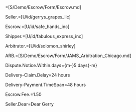=[S/Demo/Escrow/Form/Escrow.md]

Seller.=[U/id/gerrys_grapes_llc]

Escrow.=[U/id/safe_hands_inc]

Shipper.=[U/id/fabulous_express_inc]

Arbitrator.=[U/id/solomon_shirley]

ARB.=[S/Demo/Escrow/Form/JAMS_Arbitration_Chicago.md]

Dispute.Notice.Within.days={m-}5 days{-m}

Delivery-Claim.Delay=24 hours

Delivery-Payment.TimeSpan=48 hours

Escrow.Fee.$=$1.50

Seller.Dear=Dear Gerry